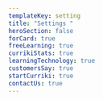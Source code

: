 ```yaml
---
templateKey: setting
title: "Settings "
heroSection: false
forCard: true
freeLearning: true
currikiStats: true
learningTechnology: true
customersSay: true
startCurriki: true
contactUs: true
---
```

